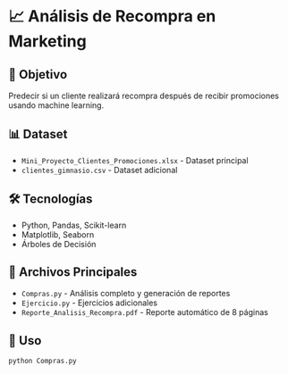 

# 📈 Análisis de Recompra en Marketing

## 🎯 Objetivo
Predecir si un cliente realizará recompra después de recibir promociones usando machine learning.

## 📊 Dataset
- `Mini_Proyecto_Clientes_Promociones.xlsx` - Dataset principal
- `clientes_gimnasio.csv` - Dataset adicional

## 🛠️ Tecnologías
- Python, Pandas, Scikit-learn
- Matplotlib, Seaborn
- Árboles de Decisión

## 📄 Archivos Principales
- `Compras.py` - Análisis completo y generación de reportes
- `Ejercicio.py` - Ejercicios adicionales
- `Reporte_Analisis_Recompra.pdf` - Reporte automático de 8 páginas

## 🚀 Uso
```bash
python Compras.py
